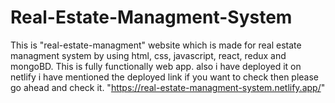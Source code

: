 # Real-Estate-Managment-System

This is "real-estate-managment" website which is made for real estate managment system by using html, css, javascript, react, redux and mongoBD. This is fully functionally web app. also i have deployed it on netlify i have mentioned the deployed link if you want to check then please go ahead and check it.
"https://real-estate-managment-system.netlify.app/"

